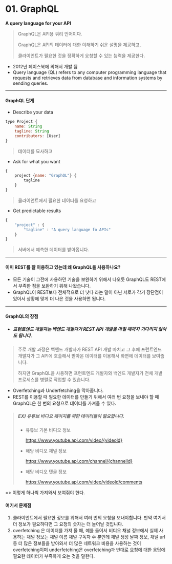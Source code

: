 # 01. GraphQL

**A query language for your API**

> GraphQL은 API용 쿼리 언어이다. 
>
> GraphQL은 API의 데이터에 대한 이해하기 쉬운 설명을 제공하고, 
>
> 클라이언트가 필요한 것을 정확하게 요청할 수 있는 능력을 제공한다. 

* 2012년 페이스북에 의해서 개발 됨 
* Query language (QL) refers to any computer programming language that requests and retrieves data from database and information systems by sending queries.

---

#### GraphQL 단계 

* Describe your data

```javascript
type Project {
    name: String
    tagline: String
    contributors: [User]
}
```

> 데이터를 묘사하고 



* Ask for what you want 

```javascript
{
    project {name: "GraphQL"} {
        tagline
    }
}
```

>클라이언트에서 필요한 데이터를 요청하고 



* Get predictable results

```javascript
{
    "project" : {
        "tagline" : "A query language fo APIs"
    }
}
```

> 서버에서 예측한 데이터를 받아옵니다. 



---



#### 이미 REST를 잘 이용하고 있는데 왜 GraphQL을 사용하나요? 

* 모든 기술이 그전에 사용하던 기술을 보완하기 위해서 나오듯 GraphQL도 REST에서 부족한 점을 보완하기 위해 나왔습니다. 
* GraphQL이 REST보다 전체적으로 더 낫다 라는 말이 아닌 서로가 각기 장단점이 있어서 상황에 맞게 더 나은 것을 사용하면 됩니다. 



---



#### GraphQL의 장점 

* ##### 프런트엔드 개발자는 백엔드 개발자가 REST API 개발을 마칠 때까지 기다리지 않아도 됩니다. 

> 주로 개발 과정은 백엔드 개발자가 REST API 개발 마치고 그 후에 프런트엔드 개발자가 그 API에 호출해서 받아온 데이터를 이용해서 화면에 데이터를 보여줍니다. 
>
> 하지만 GraphQL을 사용하면 프런트엔드 개발자와 백엔드 개발자가 전체 개발 프로세스를 병렬로 작업할 수 있습니다. 



* Overfetching과 Underfetching을 막아줍니다. 
* REST를 이용할 때 필요한 데이터를 만들기 위해서 여러 번 요청을 보내야 할 때 GraphQL은 한 번의 요청으로 데이터를 가져올 수 있다. 



> ##### EX) 유튜브 비디오 페이지를 위한 데이터들이 필요합니다. 
>
> * 유튜브 기본 비디오 정보 
>
>   https://www.youtube.api.com/video/{videold}
>
> * 해당 비디오 채널 정보 
>
>   https://www.youtube.api.com/channel/{channelld}
>
> * 해당 비디오 댓글 정보 
>
>   https://www.youtube.api.com/video/videold/comments

=> 이렇게 하나씩 가져와서 보여줘야 한다. 



#### 여기서 문제점 

1. 클라이언트에서 필요한 정보를 위해서 여러 번의 요청을 보내야합니다. 만약 여기서 더 정보가 필요하다면 그 요청의 숫자는 더 늘어날 것입니다. 
2. overfetching 은 데이터를 가져 올 때, 예를 들어서 비디오 채널 정보에서 실제 사용하는 채널 정보는 채널 이름 채널 구독자 수 뿐인데 채널 생성 날짜 정보, 채널 url등 더 많은 정보들을 받아와서 더 많은 네트워크 비용을 사용하는 것이 overfetching이며 underfetching은 overfetching과 반대로 요청에 대한 응답에 필요한 데이터가 부족하게 오는 것을 말한다. 